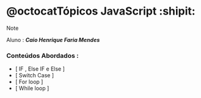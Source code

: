 
# **@octocatTópicos JavaScript :shipit:**

> [!NOTE]
> Aluno : ***Caio Henrique Faria Mendes***

### **Conteúdos Abordados** :

- [ IF , Else IF e Else ]
- [ Switch Case ]
- [ For loop ]
- [ While loop ]


